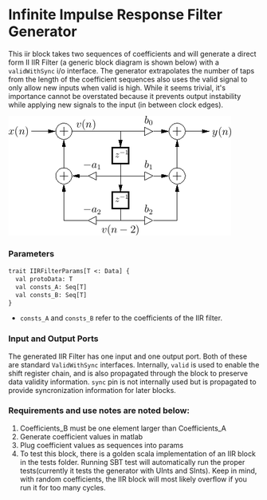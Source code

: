 # Infinite Impulse Response Filter Generator
This iir block takes two sequences of coefficients and will generate a direct form II IIR Filter (a generic block diagram is shown below) with a `validWithSync` i/o interface. The generator extrapolates the number of taps from the length of the coefficient sequences also uses the valid signal to only allow new inputs when valid is high. While it seems trivial, it's importance cannot be overstated because it prevents output instability while applying new signals to the input (in between clock edges). 

![blockDiagram](iirFilterForm2.png)

### Parameters

```
trait IIRFilterParams[T <: Data] {
  val protoData: T
  val consts_A: Seq[T]
  val consts_B: Seq[T]
}
```

* `consts_A` and `consts_B` refer to the coefficients of the IIR filter.

### Input and Output Ports

The generated IIR Filter has one input and one output port. Both of these are standard `ValidWithSync` interfaces. Internally, `valid` is used to enable the shift register chain, and is also propagated through the block to preserve data validity information. `sync` pin is not internally used but is propagated to provide syncronization information for later blocks.

### Requirements and use notes are noted below:
1) Coefficients_B must be one element larger than Coefficients_A
2) Generate coefficient values in matlab
3) Plug coefficient values as sequences into params
4) To test this block, there is a golden scala implementation of an IIR block in the tests folder. Running SBT test will automatically run the proper tests(currently it tests the generator with UInts and SInts). Keep in mind, with random coefficients, the IIR block will most likely overflow if you run it for too many cycles.

